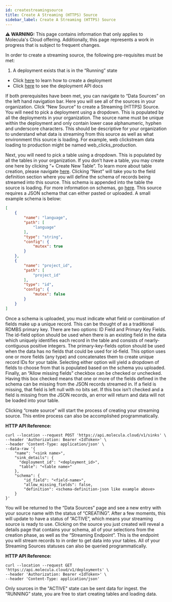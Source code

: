 ```yaml
---
id: createstreamingsource
title: Create A Streaming (HTTPS) Source
sidebar_label: Create A Streaming (HTTPS) Source
---
```


 **⚠ WARNING:** This page contains information that only applies to Molecula's Cloud offering. Additionally, this page represents a work in progress that is subject to frequent changes. 

In order to create a streaming source, the following pre-requisites must be met:

1. A deployment exists that is in the “Running” state
- Click [here](/setting-up-featurebase/cloud/creating-deployment) to learn how to create a deployment
- Click [here](/reference/api/cloud/api) to see the deployment API docs

If both prerequisites have been met, you can navigate to “Data Sources” on the left hand navigation bar. Here you will see all of the sources in your organization. Click “New Source” to create a Streaming (HTTPS) Source. You will need to pick a deployment using a dropdown. This is populated by all the deployments in your organization. The source name must be unique within the deployment and only contain lower case alphanumeric, hyphen and underscore characters. This should be descriptive for your organization to understand what data is streaming from this source as well as what environment this source is loading. For example, web clickstream data loading to production might be named web_clicks_production. 

Next, you will need to pick a table using a dropdown. This is populated by all the tables in your organization. If you don’t have a table, you may create one here by clicking “+ Create New Table”. To learn more about table creation, please navigate [here](/data-ingestion/cloud/tables). Clicking “Next” will take you to the field definition section where you will define the schema of records being streamed into this source. This schema is appended into the table the source is loading. For more information on schemas, go [here](/data-ingestion/cloud/streaming/streamingoverview). This source requires a JSON schema that can either pasted or uploaded. A small example schema is below:

```json
[
    {
        "name": "language",
        "path": [
            "language"
        ],
        "type": "string",
        "config": {
            "mutex": true
        }
    },
    {
        "name": "project_id",
        "path": [
            "project_id"
        ],
        "type": "id",
        "config": {
            "mutex": false
        }
    }
]
```

Once a schema is uploaded, you must indicate what field or combination of fields make up a unique record. This can be thought of as a traditional RDMBS primary key. There are two options: ID Field and Primary Key Fields. The id-field option should be used when there is an existing field in the data which uniquely identifies each record in the table and consists of nearly-contiguous positive integers. The primary-key-fields option should be used when the data has no fields that could be used for id-field. This option uses one or more fields (any type) and concatenates them to create unique record IDs for your table. Selecting either option will yield a dropdown of fields to choose from that is populated based on the schema you uploaded. Finally, an “Allow missing fields” checkbox can be checked or unchecked. Having this box checked means that one or more of the fields defined in the schema can be missing from the JSON records streamed in. If a field is missing, that field is left null with no bits set. If this box isn’t checked and a field is missing from the JSON records, an error will return and data will not be loaded into your table. 

Clicking “create source” will start the process of creating your streaming source. This entire process can also be accomplished programmatically.

**HTTP API Reference:**
```shell
curl --location --request POST 'https://api.molecula.cloud/v1/sinks' \
--header 'Authorization: Bearer <IdToken>' \
--header 'Content-Type: application/json' \
--data-raw '{    
    "name": "<sink name>",    
  	"sink_details": {
      "deployment_id": "<deployment_id>",
      "table": "<table name>"
    },
    "schema": {
        "id_field": "<field-name>",
        "allow_missing_fields": false,
        "definition": <schema-definition-json like example above>
    }
}'
```

You will be returned to the “Data Sources” page and see a new entry with your source name with the status of “CREATING”. After a few moments, this will update to have a status of “ACTIVE”, which means your streaming source is ready to use. Clicking on the source you just created will reveal a details page that contains your schema, all of your selections from the creation phase, as well as the “Streaming Endpoint”. This is the endpoint you will stream records to in order to get data into your tables. All of your Streaming Sources statuses can also be queried programmatically.

**HTTP API Reference:**
```shell
curl --location --request GET 'https://api.molecula.cloud/v1/deployments' \
--header 'Authorization: Bearer <IdToken>' \
--header 'Content-Type: application/json' 
```

Only sources in the "ACTIVE" state can be sent data for ingest.
the “RUNNING” state, you are free to start creating tables and loading data.
